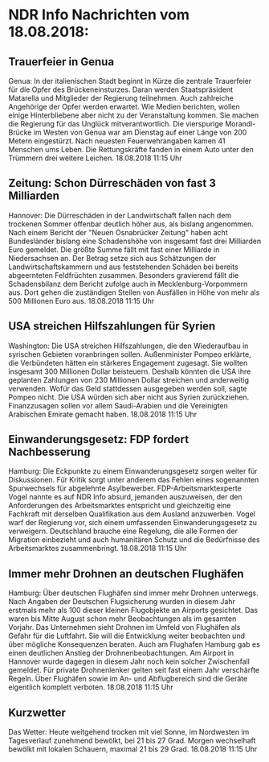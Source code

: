 # NDR Info Nachrichten vom 18.08.2018:


## Trauerfeier in Genua
Genua:	In der italienischen Stadt beginnt in Kürze die zentrale Trauerfeier für die Opfer des Brückeneinsturzes. Daran werden Staatspräsident Matarella und Mitglieder der Regierung teilnehmen. Auch zahlreiche Angehörige der Opfer werden erwartet. Wie Medien berichten, wollen einige Hinterbliebene aber nicht zu der Veranstaltung kommen. Sie machen die Regierung für das Unglück mitverantwortlich. Die vierspurige Morandi-Brücke im Westen von Genua war am Dienstag auf einer Länge von 200 Metern eingestürzt. Nach neuesten Feuerwehrangaben kamen 41 Menschen ums Leben. Die Rettungskräfte fanden in einem Auto unter den Trümmern drei weitere Leichen. 18.08.2018 11:15 Uhr 

## Zeitung: Schon Dürreschäden von fast 3 Milliarden
Hannover:	Die Dürreschäden in der Landwirtschaft fallen nach dem trockenen Sommer offenbar deutlich höher aus, als bislang angenommen. Nach einem Bericht der "Neuen Osnabrücker Zeitung" haben acht Bundesländer bislang eine Schadenshöhe von insgesamt fast drei Milliarden Euro gemeldet. Die größte Summe fällt mit fast einer Milliarde in Niedersachsen an. Der Betrag setze sich aus Schätzungen der Landwirtschaftskammern und aus feststehenden Schäden bei bereits abgeernteten Feldfrüchten zusammen. Besonders gravierend fällt die Schadensbilanz dem Bericht zufolge auch in Mecklenburg-Vorpommern aus. Dort gehen die zuständigen Stellen von Ausfällen in Höhe von mehr als 500 Millionen Euro aus. 18.08.2018 11:15 Uhr 

## USA streichen Hilfszahlungen für Syrien
Washington:	Die USA streichen Hilfszahlungen, die den Wiederaufbau in syrischen Gebieten voranbringen sollen. Außenminister Pompeo erklärte, die Verbündeten hätten ein stärkeres Engagement zugesagt. Sie wollten insgesamt 300 Millionen Dollar beisteuern. Deshalb könnten die USA ihre geplanten Zahlungen von 230 Millionen Dollar streichen und anderweitig verwenden. Wofür das Geld stattdessen ausgegeben werden soll, sagte Pompeo nicht. Die USA würden sich aber nicht aus Syrien zurückziehen. Finanzzusagen sollen vor allem Saudi-Arabien und die Vereinigten Arabischen Emirate gemacht haben. 18.08.2018 11:15 Uhr 

## Einwanderungsgesetz: FDP fordert Nachbesserung
Hamburg:	Die Eckpunkte zu einem Einwanderungsgesetz sorgen weiter für Diskussionen. Für Kritik sorgt unter anderem das Fehlen eines sogenannten Spurwechsels für abgelehnte Asylbewerber. FDP-Arbeitsmarktexperte Vogel nannte es auf NDR Info absurd, jemanden auszuweisen, der den Anforderungen des Arbeitsmarktes entspricht und gleichzeitig eine Fachkraft mit derselben Qualifikation aus dem Ausland anzuwerben. Vogel warf der Regierung vor, sich einem umfassenden Einwanderungsgesetz zu verweigern. Deutschland brauche eine Regelung, die alle Formen der Migration einbezieht und auch humanitären Schutz und die Bedürfnisse des Arbeitsmarktes zusammenbringt. 18.08.2018 11:15 Uhr 

## Immer mehr Drohnen an deutschen Flughäfen
Hamburg: Über deutschen Flughäfen sind immer mehr Drohnen unterwegs. Nach Angaben der Deutschen Flugsicherung wurden in diesem Jahr erstmals mehr als 100 dieser kleinen Flugobjekte an Airports gesichtet. Das waren bis Mitte August schon mehr Beobachtungen als im gesamten Vorjahr. Das Unternehmen sieht Drohnen im Umfeld von Flughäfen als Gefahr für die Luftfahrt. Sie will die Entwicklung weiter beobachten und über mögliche Konsequenzen beraten. Auch am Flughafen Hamburg gab es einen deutlichen Anstieg der Drohnenbeobachtungen. Am Airport in Hannover wurde dagegen in diesem Jahr noch kein solcher Zwischenfall gemeldet. Für private Drohnenlenker gelten seit fast einem Jahr verschärfte Regeln. Über Flughäfen sowie im An- und Abflugbereich sind die Geräte eigentlich komplett verboten. 18.08.2018 11:15 Uhr 

## Kurzwetter
Das Wetter: Heute weitgehend trocken mit viel Sonne, im Nordwesten im Tagesverlauf zunehmend bewölkt, bei 21 bis 27 Grad. Morgen wechselhaft bewölkt mit lokalen Schauern, maximal 21 bis 29 Grad. 18.08.2018 11:15 Uhr 
